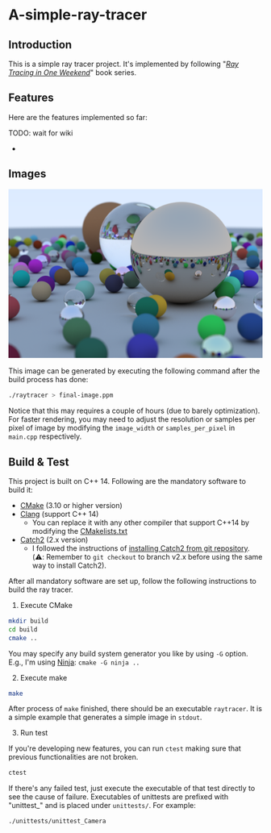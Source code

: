 # A-simple-ray-tracer

## Introduction

This is a simple ray tracer project. It's implemented by following "[_Ray Tracing in One Weekend_](https://raytracing.github.io/books/RayTracingInOneWeekend.html)" book series.

## Features

Here are the features implemented so far:

TODO: wait for wiki

- 

## Images

![](./images/final-image.png)

This image can be generated by executing the following command after the build process has done:

```bash
./raytracer > final-image.ppm
```

Notice that this may requires a couple of hours (due to barely optimization). For faster rendering, you may need to adjust the resolution or samples per pixel of image by modifying the `image_width` or `samples_per_pixel` in `main.cpp` respectively.

## Build & Test

This project is built on C++ 14. Following are the mandatory software to build it:

- [CMake](https://cmake.org/) (3.10 or higher version)
- [Clang](https://clang.llvm.org) (support C++ 14)
	- You can replace it with any other compiler that support C++14 by modifying the [CMakelists.txt](./CMakeLists.txt)
- [Catch2](https://github.com/catchorg/Catch2) (2.x version)
	- I followed the instructions of [installing Catch2 from git repository](https://github.com/catchorg/Catch2/blob/v2.x/docs/cmake-integration.md#installing-catch2-from-git-repository). (:warning:: Remember to `git checkout` to branch v2.x before using the same way to install Catch2).

After all mandatory software are set up, follow the following instructions to build the ray tracer.

1. Execute CMake

```bash
mkdir build
cd build
cmake ..
```

You may specify any build system generator you like by using `-G` option. E.g., I'm using [Ninja](https://ninja-build.org): `cmake -G ninja ..`

2. Execute make

```bash
make
```

After process of `make` finished, there should be an executable `raytracer`. It is a simple example that generates a simple image in `stdout`.

3. Run test

If you're developing new features, you can run `ctest` making sure that previous functionalities are not broken.

```bash
ctest
```

If there's any failed test, just execute the executable of that test directly to see the cause of failure.
Executables of unittests are prefixed with "unittest_" and is placed under `unittests/`. For example:

```bash
./unittests/unittest_Camera
```
